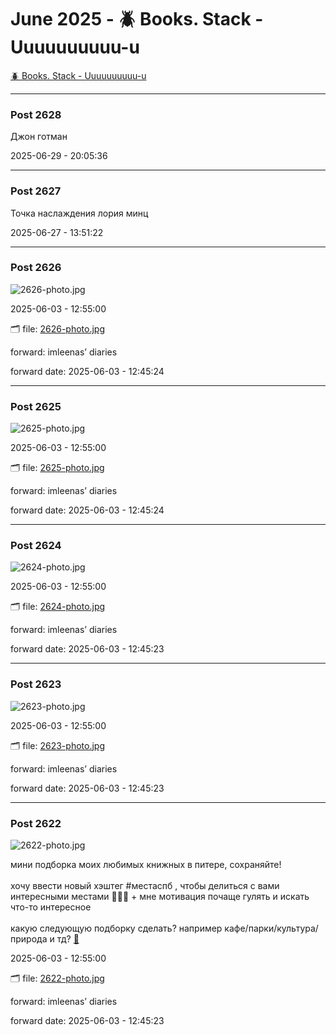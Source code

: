 # June 2025 - 🪲 Books. Stack - Uuuuuuuuuu-u

[🪲 Books. Stack - Uuuuuuuuuu-u](../../)



---

### Post 2628




Джон готман


2025-06-29 - 20:05:36







---

### Post 2627




Точка наслаждения лория минц


2025-06-27 - 13:51:22







---

### Post 2626

 
![2626-photo.jpg](2626-photo.jpg) 




2025-06-03 - 12:55:00


🗂 file: [2626-photo.jpg](2626-photo.jpg) 


 
forward: imleenas’ diaries 

forward date: 2025-06-03 - 12:45:24




---

### Post 2625

 
![2625-photo.jpg](2625-photo.jpg) 




2025-06-03 - 12:55:00


🗂 file: [2625-photo.jpg](2625-photo.jpg) 


 
forward: imleenas’ diaries 

forward date: 2025-06-03 - 12:45:24




---

### Post 2624

 
![2624-photo.jpg](2624-photo.jpg) 




2025-06-03 - 12:55:00


🗂 file: [2624-photo.jpg](2624-photo.jpg) 


 
forward: imleenas’ diaries 

forward date: 2025-06-03 - 12:45:23




---

### Post 2623

 
![2623-photo.jpg](2623-photo.jpg) 




2025-06-03 - 12:55:00


🗂 file: [2623-photo.jpg](2623-photo.jpg) 


 
forward: imleenas’ diaries 

forward date: 2025-06-03 - 12:45:23




---

### Post 2622

 
![2622-photo.jpg](2622-photo.jpg) 



мини подборка моих любимых книжных в питере, сохраняйте! <br /><br />хочу ввести новый хэштег #местаспб , чтобы делиться с вами интересными местами 🤲🏻🌟 + мне мотивация почаще гулять и искать что-то интересное <br /><br />какую следующую подборку сделать? например кафе/парки/культура/природа и тд? <a href="tg://emoji?id=5325987651537355362" class="tg-emoji">🐶</a>


2025-06-03 - 12:55:00


🗂 file: [2622-photo.jpg](2622-photo.jpg) 


 
forward: imleenas’ diaries 

forward date: 2025-06-03 - 12:45:23


